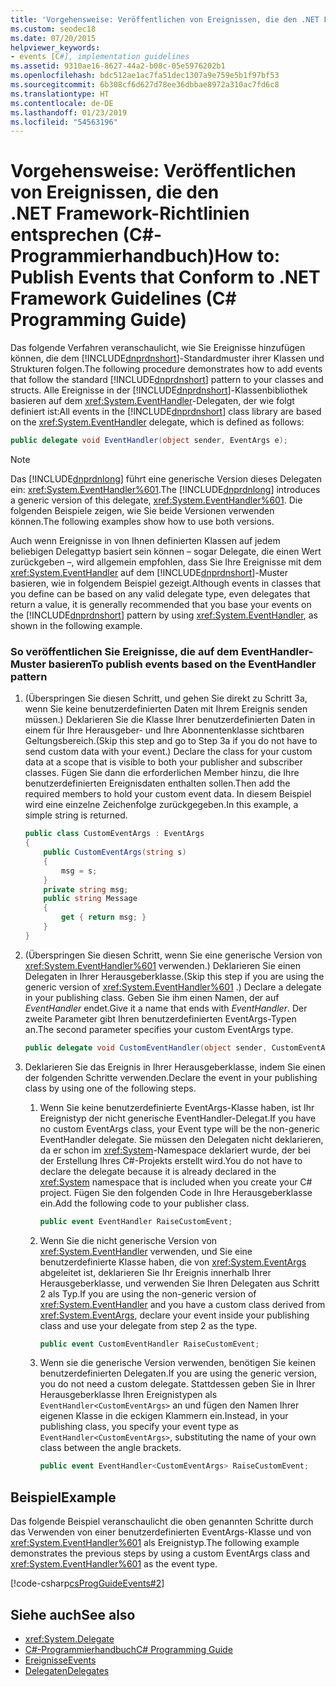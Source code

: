 ```yaml
---
title: 'Vorgehensweise: Veröffentlichen von Ereignissen, die den .NET Framework-Richtlinien entsprechen – C#-Programmierhandbuch'
ms.custom: seodec18
ms.date: 07/20/2015
helpviewer_keywords:
- events [C#], implementation guidelines
ms.assetid: 9310ae16-8627-44a2-b08c-05e5976202b1
ms.openlocfilehash: bdc512ae1ac7fa51dec1307a9e759e5b1f97bf53
ms.sourcegitcommit: 6b308cf6d627d78ee36dbbae8972a310ac7fd6c8
ms.translationtype: HT
ms.contentlocale: de-DE
ms.lasthandoff: 01/23/2019
ms.locfileid: "54563196"
---
```

# <a name="how-to-publish-events-that-conform-to-net-framework-guidelines-c-programming-guide"></a><span data-ttu-id="2f0bc-102">Vorgehensweise: Veröffentlichen von Ereignissen, die den .NET Framework-Richtlinien entsprechen (C#-Programmierhandbuch)</span><span class="sxs-lookup"><span data-stu-id="2f0bc-102">How to: Publish Events that Conform to .NET Framework Guidelines (C# Programming Guide)</span></span>
<span data-ttu-id="2f0bc-103">Das folgende Verfahren veranschaulicht, wie Sie Ereignisse hinzufügen können, die dem [!INCLUDE[dnprdnshort](~/includes/dnprdnshort-md.md)]-Standardmuster ihrer Klassen und Strukturen folgen.</span><span class="sxs-lookup"><span data-stu-id="2f0bc-103">The following procedure demonstrates how to add events that follow the standard [!INCLUDE[dnprdnshort](~/includes/dnprdnshort-md.md)] pattern to your classes and structs.</span></span> <span data-ttu-id="2f0bc-104">Alle Ereignisse in der [!INCLUDE[dnprdnshort](~/includes/dnprdnshort-md.md)]-Klassenbibliothek basieren auf dem <xref:System.EventHandler>-Delegaten, der wie folgt definiert ist:</span><span class="sxs-lookup"><span data-stu-id="2f0bc-104">All events in the [!INCLUDE[dnprdnshort](~/includes/dnprdnshort-md.md)] class library are based on the <xref:System.EventHandler> delegate, which is defined as follows:</span></span>  
  
```csharp  
public delegate void EventHandler(object sender, EventArgs e);  
```  
  
> [!NOTE]
>  <span data-ttu-id="2f0bc-105">Das [!INCLUDE[dnprdnlong](~/includes/dnprdnlong-md.md)] führt eine generische Version dieses Delegaten ein: <xref:System.EventHandler%601>.</span><span class="sxs-lookup"><span data-stu-id="2f0bc-105">The [!INCLUDE[dnprdnlong](~/includes/dnprdnlong-md.md)] introduces a generic version of this delegate, <xref:System.EventHandler%601>.</span></span> <span data-ttu-id="2f0bc-106">Die folgenden Beispiele zeigen, wie Sie beide Versionen verwenden können.</span><span class="sxs-lookup"><span data-stu-id="2f0bc-106">The following examples show how to use both versions.</span></span>  
  
 <span data-ttu-id="2f0bc-107">Auch wenn Ereignisse in von Ihnen definierten Klassen auf jedem beliebigen Delegattyp basiert sein können – sogar Delegate, die einen Wert zurückgeben –, wird allgemein empfohlen, dass Sie Ihre Ereignisse mit dem <xref:System.EventHandler> auf dem [!INCLUDE[dnprdnshort](~/includes/dnprdnshort-md.md)]-Muster basieren, wie in folgendem Beispiel gezeigt.</span><span class="sxs-lookup"><span data-stu-id="2f0bc-107">Although events in classes that you define can be based on any valid delegate type, even delegates that return a value, it is generally recommended that you base your events on the [!INCLUDE[dnprdnshort](~/includes/dnprdnshort-md.md)] pattern by using <xref:System.EventHandler>, as shown in the following example.</span></span>  
  
### <a name="to-publish-events-based-on-the-eventhandler-pattern"></a><span data-ttu-id="2f0bc-108">So veröffentlichen Sie Ereignisse, die auf dem EventHandler-Muster basieren</span><span class="sxs-lookup"><span data-stu-id="2f0bc-108">To publish events based on the EventHandler pattern</span></span>  
  
1.  <span data-ttu-id="2f0bc-109">(Überspringen Sie diesen Schritt, und gehen Sie direkt zu Schritt 3a, wenn Sie keine benutzerdefinierten Daten mit Ihrem Ereignis senden müssen.) Deklarieren Sie die Klasse Ihrer benutzerdefinierten Daten in einem für Ihre Herausgeber- und Ihre Abonnentenklasse sichtbaren Geltungsbereich.</span><span class="sxs-lookup"><span data-stu-id="2f0bc-109">(Skip this step and go to Step 3a if you do not have to send custom data with your event.) Declare the class for your custom data at a scope that is visible to both your publisher and subscriber classes.</span></span> <span data-ttu-id="2f0bc-110">Fügen Sie dann die erforderlichen Member hinzu, die Ihre benutzerdefinierten Ereignisdaten enthalten sollen.</span><span class="sxs-lookup"><span data-stu-id="2f0bc-110">Then add the required members to hold your custom event data.</span></span> <span data-ttu-id="2f0bc-111">In diesem Beispiel wird eine einzelne Zeichenfolge zurückgegeben.</span><span class="sxs-lookup"><span data-stu-id="2f0bc-111">In this example, a simple string is returned.</span></span>  
  
    ```csharp  
    public class CustomEventArgs : EventArgs  
    {  
        public CustomEventArgs(string s)  
        {  
            msg = s;  
        }  
        private string msg;  
        public string Message  
        {  
            get { return msg; }  
        }   
    }  
    ```  
  
2.  <span data-ttu-id="2f0bc-112">(Überspringen Sie diesen Schritt, wenn Sie eine generische Version von <xref:System.EventHandler%601> verwenden.) Deklarieren Sie einen Delegaten in Ihrer Herausgeberklasse.</span><span class="sxs-lookup"><span data-stu-id="2f0bc-112">(Skip this step if you are using the generic version of <xref:System.EventHandler%601> .) Declare a delegate in your publishing class.</span></span> <span data-ttu-id="2f0bc-113">Geben Sie ihm einen Namen, der auf *EventHandler* endet.</span><span class="sxs-lookup"><span data-stu-id="2f0bc-113">Give it a name that ends with *EventHandler*.</span></span> <span data-ttu-id="2f0bc-114">Der zweite Parameter gibt Ihren benutzerdefinierten EventArgs-Typen an.</span><span class="sxs-lookup"><span data-stu-id="2f0bc-114">The second parameter specifies your custom EventArgs type.</span></span>  
  
    ```csharp  
    public delegate void CustomEventHandler(object sender, CustomEventArgs a);  
    ```  
  
3.  <span data-ttu-id="2f0bc-115">Deklarieren Sie das Ereignis in Ihrer Herausgeberklasse, indem Sie einen der folgenden Schritte verwenden.</span><span class="sxs-lookup"><span data-stu-id="2f0bc-115">Declare the event in your publishing class by using one of the following steps.</span></span>  
  
    1.  <span data-ttu-id="2f0bc-116">Wenn Sie keine benutzerdefinierte EventArgs-Klasse haben, ist Ihr Ereignistyp der nicht generische EventHandler-Delegat.</span><span class="sxs-lookup"><span data-stu-id="2f0bc-116">If you have no custom EventArgs class, your Event type will be the non-generic EventHandler delegate.</span></span> <span data-ttu-id="2f0bc-117">Sie müssen den Delegaten nicht deklarieren, da er schon im <xref:System>-Namespace deklariert wurde, der bei der Erstellung Ihres C#-Projekts erstellt wird.</span><span class="sxs-lookup"><span data-stu-id="2f0bc-117">You do not have to declare the delegate because it is already declared in the <xref:System> namespace that is included when you create your C# project.</span></span> <span data-ttu-id="2f0bc-118">Fügen Sie den folgenden Code in Ihre Herausgeberklasse ein.</span><span class="sxs-lookup"><span data-stu-id="2f0bc-118">Add the following code to your publisher class.</span></span>  
  
        ```csharp  
        public event EventHandler RaiseCustomEvent;  
        ```  
  
    2.  <span data-ttu-id="2f0bc-119">Wenn Sie die nicht generische Version von <xref:System.EventHandler> verwenden, und Sie eine benutzerdefinierte Klasse haben, die von <xref:System.EventArgs> abgeleitet ist, deklarieren Sie Ihr Ereignis innerhalb Ihrer Herausgeberklasse, und verwenden Sie Ihren Delegaten aus Schritt 2 als Typ.</span><span class="sxs-lookup"><span data-stu-id="2f0bc-119">If you are using the non-generic version of <xref:System.EventHandler> and you have a custom class derived from <xref:System.EventArgs>, declare your event inside your publishing class and use your delegate from step 2 as the type.</span></span>  
  
        ```csharp  
        public event CustomEventHandler RaiseCustomEvent;  
        ```  
  
    3.  <span data-ttu-id="2f0bc-120">Wenn sie die generische Version verwenden, benötigen Sie keinen benutzerdefinierten Delegaten.</span><span class="sxs-lookup"><span data-stu-id="2f0bc-120">If you are using the generic version, you do not need a custom delegate.</span></span> <span data-ttu-id="2f0bc-121">Stattdessen geben Sie in Ihrer Herausgeberklasse Ihren Ereignistypen als `EventHandler<CustomEventArgs>` an und fügen den Namen Ihrer eigenen Klasse in die eckigen Klammern ein.</span><span class="sxs-lookup"><span data-stu-id="2f0bc-121">Instead, in your publishing class, you specify your event type as `EventHandler<CustomEventArgs>`, substituting the name of your own class between the angle brackets.</span></span>  
  
        ```csharp  
        public event EventHandler<CustomEventArgs> RaiseCustomEvent;  
        ```  
  
## <a name="example"></a><span data-ttu-id="2f0bc-122">Beispiel</span><span class="sxs-lookup"><span data-stu-id="2f0bc-122">Example</span></span>  
 <span data-ttu-id="2f0bc-123">Das folgende Beispiel veranschaulicht die oben genannten Schritte durch das Verwenden von einer benutzerdefinierten EventArgs-Klasse und von <xref:System.EventHandler%601> als Ereignistyp.</span><span class="sxs-lookup"><span data-stu-id="2f0bc-123">The following example demonstrates the previous steps by using a custom EventArgs class and <xref:System.EventHandler%601> as the event type.</span></span>  
  
 [!code-csharp[csProgGuideEvents#2](../../../csharp/programming-guide/events/codesnippet/CSharp/how-to-publish-events-that-conform-to-net-framework-guidelines_1.cs)]  
  
## <a name="see-also"></a><span data-ttu-id="2f0bc-124">Siehe auch</span><span class="sxs-lookup"><span data-stu-id="2f0bc-124">See also</span></span>

- <xref:System.Delegate>
- [<span data-ttu-id="2f0bc-125">C#-Programmierhandbuch</span><span class="sxs-lookup"><span data-stu-id="2f0bc-125">C# Programming Guide</span></span>](../../../csharp/programming-guide/index.md)
- [<span data-ttu-id="2f0bc-126">Ereignisse</span><span class="sxs-lookup"><span data-stu-id="2f0bc-126">Events</span></span>](../../../csharp/programming-guide/events/index.md)
- [<span data-ttu-id="2f0bc-127">Delegaten</span><span class="sxs-lookup"><span data-stu-id="2f0bc-127">Delegates</span></span>](../../../csharp/programming-guide/delegates/index.md)
